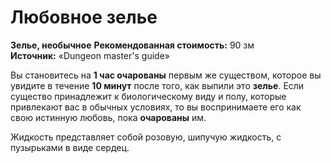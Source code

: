 # Любовное зелье

**Зелье, необычное**
**Рекомендованная стоимость:** 90 зм
**Источник:** «Dungeon master's guide»

Вы становитесь на **1 час очарованы** первым же существом, которое вы увидите в течение **10 минут** после того, как выпили это **зелье**. Если существо принадлежит к биологическому виду и полу, которые привлекают вас в обычных условиях, то вы воспринимаете его как свою истинную любовь, пока **очарованы** им.

Жидкость представляет собой розовую, шипучую жидкость, с пузырьками в виде сердец.